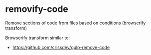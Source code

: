 # removify-code
Remove sections of code from files based on conditions (browserify transform)

Browserify transform similar to:
 - https://github.com/crissdev/gulp-remove-code

